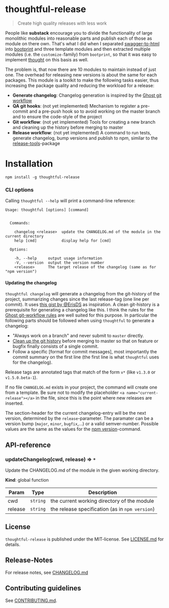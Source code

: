 # thoughtful-release

> Create high quality releases with less work

People like **substack** encourage you to divide 
the functionality of large monolithic modules into reasonable parts and publish each of those as module on 
there own. That's what I did when I separated [swagger-to-html](https://npmjs.com/package/swagger-to-html) into [bootprint](https://npmjs.com/package/bootprint) and three
template modules and then extracted multiple modules (i.e. the `customize-`family) from `bootprint`, so that
it was easy to implement [thought](https://npmjs.com/package/thought) on this basis as well. 

The problem is, that now there are 10 modules to maintain instead of just one. The overhead for releasing new 
versions is about the same for each packages. This module is a toolkit to make the following tasks easier, thus
increasing the package quality and reducing the workload for a release:

* **Generate changelog**: Changelog generation is inspired by the [Ghost git workflow](https://github.com/TryGhost/Ghost/wiki/Git-workflow)
* **QA git hooks**: (not yet implemented) Mechanism to register a pre-commit and a pre-push hook so to
    avoid working on the master branch and to ensure the code-style of the project
* **Git workflow**: (not yet implemented) Tools for creating a new branch and cleaning up the history before merging to master
* **Release workflow**: (not yet implemented) A command to run tests, generate changelog, bump versions and publish to npm,
    similar to the [release-tools](https://npmjs.com/package/release-tools)-package


# Installation

```
npm install -g thoughtful-release
```

### CLI options

Calling `thoughtful --help` will print a command-line reference:

```
Usage: thoughtful [options] [command]


  Commands:

    changelog <release>  update the CHANGELOG.md of the module in the current directory
    help [cmd]           display help for [cmd]

  Options:

    -h, --help     output usage information
    -V, --version  output the version number
    <release>      The target release of the changelog (same as for "npm version")
```

#### Updating the changelog

`thoughtful changelog` will generate a changelog from the git-history of the project,
summarizing changes since the last release-tag (one line per commit). It uses 
[this gist by @ErisDS](https://gist.github.com/ErisDS/23fcb4d2047829ec80f4)
as inspiration. A clean git-history is a prerequisite for generating a changelog like this.
I think the rules for the [Ghost git-workflow rules](https://github.com/TryGhost/Ghost/wiki/Git-workflow)
are well suited for this purpose.
In particular the following parts should be followed when using `thoughtful` to generate a changelog:

* "Always work on a branch" and never submit to `master` directly.
* [Clean up the git history](https://github.com/TryGhost/Ghost/wiki/Git-workflow#clean-up-history) 
  before merging to master so that on feature or bugfix finally consists of a single commit.
* Follow a specific [format for commit messages], most importantly the commit summary on the first line
  (the first line is what `thoughtful` uses for the changelog).

Release tags are annotated tags that match of the form `v*` (like `v1.3.0` or `v1.5.0.beta-1`).

If no file `CHANGELOG.md` exists in your project, the command will create one from a template. 
Be sure not to modify the placeholder `<a name="current-release"></a>` in the file, since this 
is the point where new releases are inserted.

The section-header for the current changelog-entry will be the next version, determined by the `release`-parameter.
The paramater can be a version bump (`major`, `minor`, `bugfix`,...) or a valid semver-number. Possible values
are the same as the values for the [npm version](https://docs.npmjs.com/cli/version)-command.


##  API-reference

<a name="updateChangelog"></a>
### updateChangelog(cwd, release) ⇒ <code>\*</code>
Update the CHANGELOG.md of the module in the given working directory.

**Kind**: global function  

| Param | Type | Description |
| --- | --- | --- |
| cwd | <code>string</code> | the current working directory of the module |
| release | <code>string</code> | the release specification (as in `npm version`) |




## License

`thoughtful-release` is published under the MIT-license. 
See [LICENSE.md](LICENSE.md) for details.

## Release-Notes
 
For release notes, see [CHANGELOG.md](CHANGELOG.md)
 
## Contributing guidelines

See [CONTRIBUTING.md](CONTRIBUTING.md).